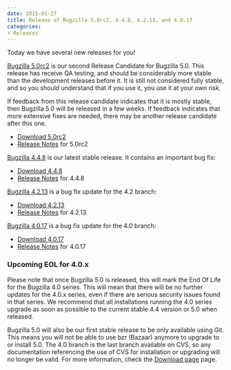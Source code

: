 ```yaml
---
date: 2015-01-27
title: Release of Bugzilla 5.0rc2, 4.4.8, 4.2.13, and 4.0.17
categories:
- Releases
---
```


Today we have several new releases for you!

[Bugzilla 5.0rc2](/releases/5.0/) is our second Release Candidate for Bugzilla 5.0\. This release has receive QA testing, and should be considerably more stable than the development releases before it. It is still not considered fully stable, and so you should understand that if you use it, you use it at your own risk.

If feedback from this release candidate indicates that it is mostly stable, then Bugzilla 5.0 will be released in a few weeks. If feedback indicates that more extensive fixes are needed, there may be another release candidate after this one.

*   [Download 5.0rc2](/download/#v50)
*   [Release Notes](/releases/5.0/) for 5.0rc2

[Bugzilla 4.4.8](/releases/4.4.8/) is our latest stable release. It contains an important bug fix:

*   [Download 4.4.8](/download/#v44)
*   [Release Notes](/releases/4.4.8/) for 4.4.8

[Bugzilla 4.2.13](/releases/4.2.13/) is a bug fix update for the 4.2 branch:

*   [Download 4.2.13](/download/#v42)
*   [Release Notes](/releases/4.2.13/) for 4.2.13

[Bugzilla 4.0.17](/releases/4.0.17/) is a bug fix update for the 4.0 branch:

*   [Download 4.0.17](/download/#v40)
*   [Release Notes](/releases/4.0.17/) for 4.0.17

### Upcoming EOL for 4.0.x

Please note that once Bugzilla 5.0 is released, this will mark the End Of Life for the Bugzilla 4.0 series. This will mean that there will be no further updates for the 4.0.x series, even if there are serious security issues found in that series. We recommend that all installations running the 4.0 series upgrade as soon as possible to the current stable 4.4 version or 5.0 when released.

Bugzilla 5.0 will also be our first stable release to be only available using Git. This means you will not be able to use bzr (Bazaar) anymore to upgrade to or install 5.0\. The 4.0 branch is the last branch available on CVS, so any documentation referencing the use of CVS for installation or upgrading will no longer be valid. For more information, check the [Download page](/download) page.

